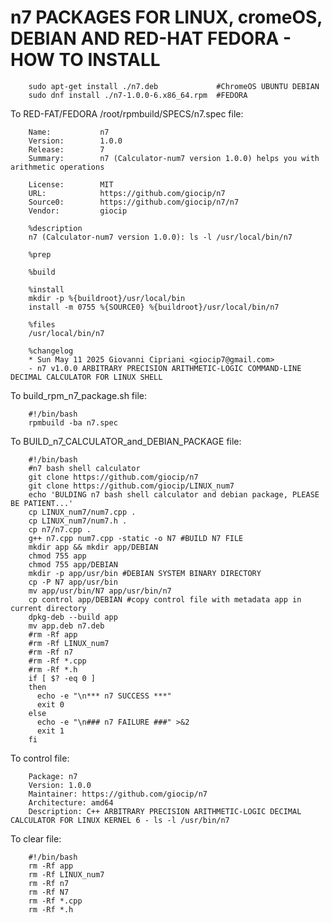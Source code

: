 # n7 PACKAGES FOR LINUX, cromeOS, DEBIAN AND RED-HAT FEDORA - HOW TO INSTALL

        sudo apt-get install ./n7.deb             #ChromeOS UBUNTU DEBIAN  
        sudo dnf install ./n7-1.0.0-6.x86_64.rpm  #FEDORA

To RED-FAT/FEDORA /root/rpmbuild/SPECS/n7.spec file:
        
        Name:           n7
        Version:        1.0.0
        Release:        7
        Summary:        n7 (Calculator-num7 version 1.0.0) helps you with arithmetic operations
        
        License:        MIT
        URL:            https://github.com/giocip/n7
        Source0:        https://github.com/giocip/n7/n7
        Vendor:         giocip
        
        %description
        n7 (Calculator-num7 version 1.0.0): ls -l /usr/local/bin/n7
        
        %prep
        
        %build
        
        %install
        mkdir -p %{buildroot}/usr/local/bin
        install -m 0755 %{SOURCE0} %{buildroot}/usr/local/bin/n7
        
        %files
        /usr/local/bin/n7
        
        %changelog
        * Sun May 11 2025 Giovanni Cipriani <giocip7@gmail.com>
        - n7 v1.0.0 ARBITRARY PRECISION ARITHMETIC-LOGIC COMMAND-LINE DECIMAL CALCULATOR FOR LINUX SHELL

To build_rpm_n7_package.sh file:

        #!/bin/bash
        rpmbuild -ba n7.spec

To BUILD_n7_CALCULATOR_and_DEBIAN_PACKAGE file:
        
        #!/bin/bash
        #n7 bash shell calculator
        git clone https://github.com/giocip/n7
        git clone https://github.com/giocip/LINUX_num7
        echo 'BULDING n7 bash shell calculator and debian package, PLEASE BE PATIENT...'
        cp LINUX_num7/num7.cpp .
        cp LINUX_num7/num7.h .
        cp n7/n7.cpp .
        g++ n7.cpp num7.cpp -static -o N7 #BUILD N7 FILE
        mkdir app && mkdir app/DEBIAN
        chmod 755 app
        chmod 755 app/DEBIAN
        mkdir -p app/usr/bin #DEBIAN SYSTEM BINARY DIRECTORY
        cp -P N7 app/usr/bin
        mv app/usr/bin/N7 app/usr/bin/n7
        cp control app/DEBIAN #copy control file with metadata app in current directory
        dpkg-deb --build app
        mv app.deb n7.deb
        #rm -Rf app
        #rm -Rf LINUX_num7
        #rm -Rf n7
        #rm -Rf *.cpp
        #rm -Rf *.h
        if [ $? -eq 0 ]
        then
          echo -e "\n*** n7 SUCCESS ***"
          exit 0
        else
          echo -e "\n### n7 FAILURE ###" >&2
          exit 1
        fi

To control file:

        Package: n7
        Version: 1.0.0
        Maintainer: https://github.com/giocip/n7
        Architecture: amd64
        Description: C++ ARBITRARY PRECISION ARITHMETIC-LOGIC DECIMAL CALCULATOR FOR LINUX KERNEL 6 - ls -l /usr/bin/n7

To clear file:

        #!/bin/bash
        rm -Rf app
        rm -Rf LINUX_num7
        rm -Rf n7
        rm -Rf N7
        rm -Rf *.cpp
        rm -Rf *.h
